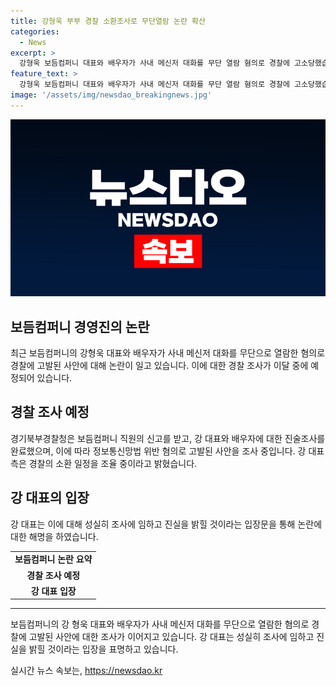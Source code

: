 ```yaml
---
title: 강형욱 부부 경찰 소환조사로 무단열람 논란 확산
categories:
  - News
excerpt: >
  강형욱 보듬컴퍼니 대표와 배우자가 사내 메신저 대화를 무단 열람 혐의로 경찰에 고소당했습니다. 경기북부경찰청은 직원의 진술조사를 마치고 대표 부부를 이달 중 조사할 예정이라고 밝혔습니다. 보듬컴퍼니 직원들은 대화 내용이 정보통신망법을 어긴 것으로 지난달 경찰에 고소장을 제출했습니다. 강 대표는 성실히 조사에 임해 진실을 밝힐 것이라는 입장을 밝혔습니다.
feature_text: >
  강형욱 보듬컴퍼니 대표와 배우자가 사내 메신저 대화를 무단 열람 혐의로 경찰에 고소당했습니다. 경기북부경찰청은 직원의 진술조사를 마치고 대표 부부를 이달 중 조사할 예정이라고 밝혔습니다. 보듬컴퍼니 직원들은 대화 내용이 정보통신망법을 어긴 것으로 지난달 경찰에 고소장을 제출했습니다. 강 대표는 성실히 조사에 임해 진실을 밝힐 것이라는 입장을 밝혔습니다.
image: '/assets/img/newsdao_breakingnews.jpg'
---
```


<p><img src="/assets/img/newsdao_breakingnews.jpg" alt="flaretime 속보" /></p>

<h2 data-ke-size="size26">보듬컴퍼니 경영진의 논란</h2>

<p data-ke-size="size16">최근 보듬컴퍼니의 강형욱 대표와 배우자가 사내 메신저 대화를 무단으로 열람한 혐의로 경찰에 고발된 사안에 대해 논란이 일고 있습니다. 이에 대한 경찰 조사가 이달 중에 예정되어 있습니다.</p>

<h2 data-ke-size="size26">경찰 조사 예정</h2>

<p data-ke-size="size16">경기북부경찰청은 보듬컴퍼니 직원의 신고를 받고, 강 대표와 배우자에 대한 진술조사를 완료했으며, 이에 따라 정보통신망법 위반 혐의로 고발된 사안을 조사 중입니다. 강 대표 측은 경찰의 소환 일정을 조율 중이라고 밝혔습니다. </p>

<h2 data-ke-size="size26">강 대표의 입장</h2>

<p data-ke-size="size16">강 대표는 이에 대해 성실히 조사에 임하고 진실을 밝힐 것이라는 입장문을 통해 논란에 대한 해명을 하였습니다.</p>

<table>
  <tbody>
    <tr>
      <td style="text-align: center; height: 17px;"><b>보듬컴퍼니 논란 요약</b></td>
    </tr>
    <tr>
      <td style="text-align: center; height: 17px;"><b>경찰 조사 예정</b></td>
    </tr>
    <tr>
      <td style="text-align: center; height: 17px;"><b>강 대표 입장</b></td>
    </tr>
  </tbody>
</table>

<hr> 

<p data-ke-size="size16">보듬컴퍼니의 강 형욱 대표와 배우자가 사내 메신저 대화를 무단으로 열람한 혐의로 경찰에 고발된 사안에 대한 조사가 이어지고 있습니다. 강 대표는 성실히 조사에 임하고 진실을 밝힐 것이라는 입장을 표명하고 있습니다. </p>
실시간 뉴스 속보는, <a href="https://newsdao.kr" rel="dofollow">https://newsdao.kr</a>


